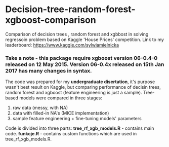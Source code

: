 # Decision-tree-random-forest-xgboost-comparison
Comparison of decision trees , random forest and xgbbost in solving regressoin problem based on Kaggle 'House Prices' competition.
Link to my leaderboard: https://www.kaggle.com/sylwiamielnicka

### Take a note - this package require xgboost version 06-0.4-0 released on 12 May 2015. Version 06-0.4x released on 15th Jan 2017 has many changes in syntax.

The code was prepared for my **undergraduate disertation**, it's purpose wasn't best result on Kaggle, but comparing performance of decisin trees, random forest and xgboost (feature engineering is just a sample). Tree-based models were compared in three stages:
1. raw data (messy, with NA)
2. data with filled-in NA's (MICE implementation)
3. sample feature engineering + fine-tuning models' parameters 

Code is divided into three parts: 
**tree_rf_xgb_models.R** - contains main code.
**funkcje.R** - contains custom functions which are used in tree_rf_xgb_models.R.
